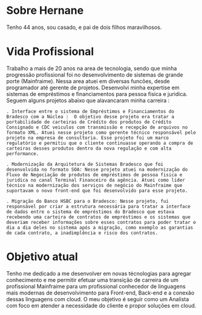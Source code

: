 # Sobre Hernane
  Tenho 44 anos, sou casado, e pai de dois filhos maravilhosos.

# Vida Profissional
  Trabalho a mais de 20 anos na area de tecnologia, sendo que minha progressão profissional foi no desenvolvimento de sistemas de grande porte (Mainfraime). Nessa area atuei em diversas funcões, desde programador até gerente de projetos. Desenvolvi minha expertise em sistemas de empréstimos e financiamentos para pessoa fisica e juridica. Seguem alguns projetos abaixo que alavancaram minha carreira :

    . Interface entre o sistema de Empréstimos e Financiamentos do Bradesco com a Núclea :  O objetivo desse projeto era tratar a portabilidade de carteiras de Crédito dos produtos de Crédito Consignado e CDC veiculos com transmissão e recepção de arquivos no formato XML. Atuei nesse projeto como gerente técnico responsável pelo projeto na empresa de consultoria. Esse projeto foi um marco regulatório e permitiu que o cliente continuasse operando a compra de carteiras desses produtos dentro da nova regulação e com alta performance. 

    . Modernização da Arquitetura de Sistemas Bradesco que foi desenvolvida no formato SOA: Nesse projeto atuei na modernização do Fluxo de Negociação de produtos de empréstimos de pessoa fisica e juridica no canal Terminal Financeiro da agência. Atuei como lider técnico na modernização dos serviços de negócio do Mainfraime que suportavam o novo front-end que foi desenvolvido para esse projeto.

    . Migração do Banco HSBC para o Bradesco: Nesse projeto, fui responsável por criar a estrutura necessária para tratar a interface de dados entre o sistema de empréstimos do Bradesco que estava recebendo uma carteira de contratos de empréstimos e os sistemas que deveriam receber informações sobre esses contratos para poder tratar o dia a dia deles no sistema após a migração, como exemplo as garantias de cada contrato, a inadimplência e risco dos contratos.

# Objetivo atual

  Tenho me dedicado a me desenvolver em novas técnologias para agregar conhecimento e me permitir efetuar uma transição de carreira de um profissional Mainfraime para um profissional conhecedor de linguagens mais modernas de desenvolvimento para Front-end, Back-end e a conexão dessas linguagens com cloud. O meu objetivo é seguir como um Analista com foco em atender a necessidade do cliente e propor soluções em cloud.


  

